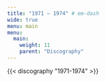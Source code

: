 ```yaml
---
title: "1971 — 1974" # em-dash
wide: true
menu: main
menu:
  main:
    weight: 11
    parent: "Discography"
---
```


{{< discography "1971-1974" >}}
